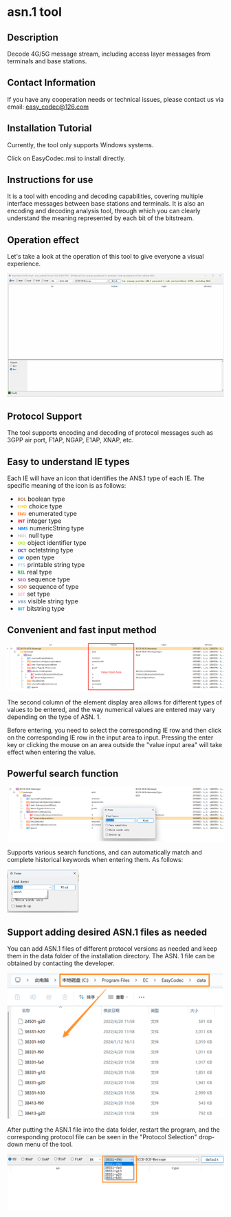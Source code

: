 # asn.1 tool

## Description
Decode 4G/5G message stream, including access layer messages from terminals and base stations.

## Contact Information

If you have any cooperation needs or technical issues, please contact us via email: easy_codec@126.com


## Installation Tutorial

Currently, the tool only supports Windows systems.

Click on EasyCodec.msi to install directly.

## Instructions for use

It is a tool with encoding and decoding capabilities, covering multiple interface messages between base stations and terminals. It is also an encoding and decoding analysis tool, through which you can clearly understand the meaning represented by each bit of the bitstream.

## Operation effect

Let's take a look at the operation of this tool to give everyone a visual experience.

![asn1-tool](./README.en.assets/asn1-tool.gif)

## Protocol Support

The tool supports encoding and decoding of protocol messages such as 3GPP air port, F1AP, NGAP, E1AP, XNAP, etc.

## Easy to understand IE types

Each IE will have an icon that identifies the ANS.1 type of each IE. The specific meaning of the icon is as follows:



- <img src="./README.assets/409fe1822f988397af7ab5dc7d5968e0.png" alt="img" style="zoom:10%;" />  boolean type
- <img src="./README.assets/a90aa2e2155480eaaefbe0690b97d39c.png" alt="img" style="zoom:10%;" />  choice type
- <img src="./README.assets/afed5094d06a622acf3506300d46e022.png" alt="img" style="zoom:10%;" />  enumerated type
- <img src="./README.assets/d0b5c21daad948519e01d0bf16d4c6ce.png" alt="img" style="zoom:10%;" />  integer type
- <img src="./README.assets/3dba1f5a0d81ff09e4e6523d1c02a6ef.png" alt="img" style="zoom:10%;" />  numericString type
- <img src="./README.assets/37b4b2445a7f828575c654a36ad65433.png" alt="img" style="zoom:10%;" />  null type
- <img src="./README.assets/ffdf397e7ffe0726d8de78dd1a4c152c.png" alt="img" style="zoom:10%;" />  object identifier type
- <img src="./README.assets/77d42f482e89ff7d18fba958c76c177e.png" alt="img" style="zoom:10%;" />  octetstring type
- <img src="./README.assets/3b17e2557ed053cac8f212879cf4bf08.png" alt="img" style="zoom:10%;" />  open type
- <img src="./README.assets/b6225b228448493a28d92fd73dceb149.png" alt="img" style="zoom:10%;" />  printable string type
- <img src="./README.assets/89f3a8abe75f8858e969ee36469780ee.png" alt="img" style="zoom:10%;" />  real type
- <img src="./README.assets/21c281686934a4cb5eda6cdab7f13aab.png" alt="img" style="zoom:10%;" />  sequence type
- <img src="./README.assets/2d677a352bd806aa6fb2c1fba73536ce.png" alt="img" style="zoom:10%;" />  sequence of type
- <img src="./README.assets/af6622072671bc3946ce291db92e7e48.png" alt="img" style="zoom:10%;" />  set type
- <img src="./README.assets/d4b748547aaa23d453bccf3f7cafd840.png" alt="img" style="zoom:10%;" />  visible string type
- <img src="./README.assets/fc9c443f31bcdff5b5a34165f463e777.png" alt="img" style="zoom:10%;" />  bitstring type

## Convenient and fast input method

![image-20240127231145131](./README.en.assets/image-20240127231145131.png)

The second column of the element display area allows for different types of values to be entered, and the way numerical values are entered may vary depending on the type of ASN. 1.

Before entering, you need to select the corresponding IE row and then click on the corresponding IE row in the input area to input. Pressing the enter key or clicking the mouse on an area outside the "value input area" will take effect when entering the value.

## Powerful search function

![image-20240127231315562](./README.en.assets/image-20240127231315562.png)

Supports various search functions, and can automatically match and complete historical keywords when entering them. As follows:

<img src="./README.en.assets/image-20240127231357489.png" alt="image-20240127231357489" style="zoom: 25%;" />

## Support adding desired ASN.1 files as needed

You can add ASN.1 files of different protocol versions as needed and keep them in the data folder of the installation directory. The ASN. 1 file can be obtained by contacting the developer.

<img src="./README.en.assets/image-20240128003420959.png" alt="image-20240128003420959" style="zoom:50%;" />

After putting the ASN.1 file into the data folder, restart the program, and the corresponding protocol file can be seen in the "Protocol Selection" drop-down menu of the tool.

![image-20240128003945179](./README.en.assets/image-20240128003945179.png)



